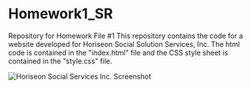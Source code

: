 # Homework1_SR
Repository for Homework File #1
This repository contains the code for a website developed for Horiseon Social Solution Services, Inc.
The html code is contained in the "index.html" file and the CSS style sheet is contained in the "style.css" file.

![Horiseon Social Services Inc. Screenshot](images/horiseon-social-services-inc.png "Screenshot of webpage")
